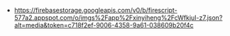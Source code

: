 - https://firebasestorage.googleapis.com/v0/b/firescript-577a2.appspot.com/o/imgs%2Fapp%2Fxinyiheng%2FcWfkjuI-z7.json?alt=media&token=c718f2ef-9006-4358-9a61-038609b20f4c
